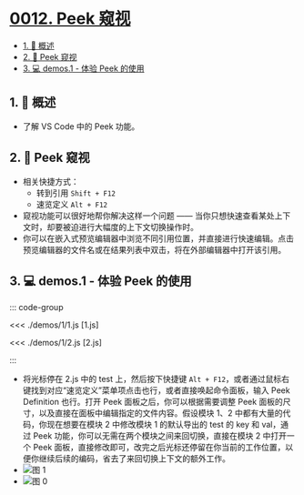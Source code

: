# [0012. Peek 窥视](https://github.com/Tdahuyou/TNotes.vscode/tree/main/notes/0012.%20Peek%20%E7%AA%A5%E8%A7%86)

<!-- region:toc -->

- [1. 📝 概述](#1--概述)
- [2. 📒 Peek 窥视](#2--peek-窥视)
- [3. 💻 demos.1 - 体验 Peek 的使用](#3--demos1---体验-peek-的使用)

<!-- endregion:toc -->

## 1. 📝 概述

- 了解 VS Code 中的 Peek 功能。

## 2. 📒 Peek 窥视

- 相关快捷方式：
  - 转到引用 `Shift + F12`
  - 速览定义 `Alt + F12`
- 窥视功能可以很好地帮你解决这样一个问题 —— 当你只想快速查看某处上下文时，却要被迫进行大幅度的上下文切换操作时。
- 你可以在嵌入式预览编辑器中浏览不同引用位置，并直接进行快速编辑。点击预览编辑器的文件名或在结果列表中双击，将在外部编辑器中打开该引用。

## 3. 💻 demos.1 - 体验 Peek 的使用

::: code-group

<<< ./demos/1/1.js [1.js]

<<< ./demos/1/2.js [2.js]

:::

- 将光标停在 2.js 中的 test 上，然后按下快捷键 `Alt + F12`，或者通过鼠标右键找到对应“速览定义”菜单项点击也行，或者直接唤起命令面板，输入 Peek Definition 也行。打开 Peek 面板之后，你可以根据需要调整 Peek 面板的尺寸，以及直接在面板中编辑指定的文件内容。假设模块 1、2 中都有大量的代码，你现在想要在模块 2 中修改模块 1 的默认导出的 test 的 key 和 val，通过 Peek 功能，你可以无需在两个模块之间来回切换，直接在模块 2 中打开一个 Peek 面板，直接修改即可，改完之后光标还停留在你当前的工作位置，以便你继续后续的编码，省去了来回切换上下文的额外工作。
- ![图 1](https://cdn.jsdelivr.net/gh/tnotesjs/imgs@main/2025-07-19-15-15-12.png)
- ![图 0](https://cdn.jsdelivr.net/gh/tnotesjs/imgs@main/2025-07-19-15-14-18.png)
